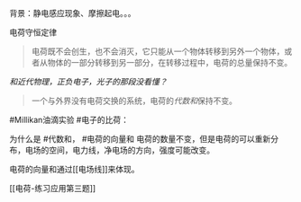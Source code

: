 
背景：静电感应现象、摩擦起电。。。

电荷守恒定律
>电荷既不会创生，也不会消灭，它只能从一个物体转移到另外一个物体，或者从物体的一部分转移到另一部分，在转移过程中，电荷的总量保持不变。


*和近代物理，正负电子，光子的那段没看懂？*
>一个与外界没有电荷交换的系统，电荷的*代数和*保持不变。


#Millikan油滴实验  #电子的比荷： 

为什么是 #代数和， #电荷的向量和
电荷的数量不变，但是电荷的可以重新分布，电场的空间，电力线，净电场的方向，强度可能改变。

电荷的向量和通过[[电场线]]来体现。 

[[电荷-练习应用第三题]]


